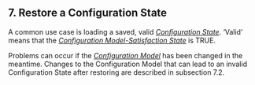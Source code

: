 ## 7. Restore a Configuration State
A common use case is loading a saved, valid [*Configuration State*](/glossary/terms-state/#configuration-state).
‘Valid’ means that the [*Configuration Model-Satisfaction State*](/glossary/terms-state/#configuration-model-satisfaction-state)
is TRUE.

Problems can occur if the [*Configuration Model*](/glossary/terms-modelling/#configuration-model) has been changed in the meantime.
Changes to the Configuration Model that can lead to an invalid Configuration State after restoring are described in subsection 7.2.
